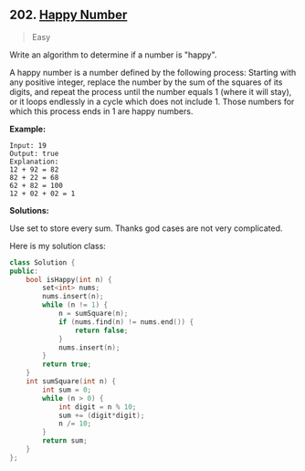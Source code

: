 ## 202. [Happy Number](https://leetcode.com/problems/happy-number/)

> Easy

Write an algorithm to determine if a number is "happy".

A happy number is a number defined by the following process: Starting with any positive integer, replace the number by the sum of the squares of its digits, and repeat the process until the number equals 1 (where it will stay), or it loops endlessly in a cycle which does not include 1. Those numbers for which this process ends in 1 are happy numbers.

**Example:** 

```
Input: 19
Output: true
Explanation: 
12 + 92 = 82
82 + 22 = 68
62 + 82 = 100
12 + 02 + 02 = 1
```



**Solutions:**

Use set to store every sum. Thanks god cases are not very complicated.

Here is my solution class:

```c++
class Solution {
public:
	bool isHappy(int n) {
		set<int> nums;
		nums.insert(n);
		while (n != 1) {
			n = sumSquare(n);
			if (nums.find(n) != nums.end()) {
				return false;
			}
			nums.insert(n);
		}
		return true;
	}
	int sumSquare(int n) {
		int sum = 0;
		while (n > 0) {
			int digit = n % 10;
			sum += (digit*digit);
			n /= 10;
		}
		return sum;
	}
};
```

